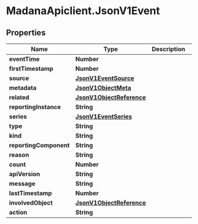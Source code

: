 # MadanaApiclient.JsonV1Event

## Properties

Name | Type | Description | Notes
------------ | ------------- | ------------- | -------------
**eventTime** | **Number** |  | [optional] 
**firstTimestamp** | **Number** |  | [optional] 
**source** | [**JsonV1EventSource**](JsonV1EventSource.md) |  | [optional] 
**metadata** | [**JsonV1ObjectMeta**](JsonV1ObjectMeta.md) |  | [optional] 
**related** | [**JsonV1ObjectReference**](JsonV1ObjectReference.md) |  | [optional] 
**reportingInstance** | **String** |  | [optional] 
**series** | [**JsonV1EventSeries**](JsonV1EventSeries.md) |  | [optional] 
**type** | **String** |  | [optional] 
**kind** | **String** |  | [optional] 
**reportingComponent** | **String** |  | [optional] 
**reason** | **String** |  | [optional] 
**count** | **Number** |  | [optional] 
**apiVersion** | **String** |  | [optional] 
**message** | **String** |  | [optional] 
**lastTimestamp** | **Number** |  | [optional] 
**involvedObject** | [**JsonV1ObjectReference**](JsonV1ObjectReference.md) |  | [optional] 
**action** | **String** |  | [optional] 


